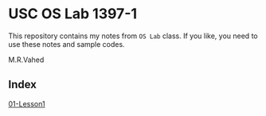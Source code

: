 # USC OS Lab 1397-1

This repository contains my notes from `OS Lab` class.
If you like, you need to use these notes and sample codes.

M.R.Vahed

## Index
[01-Lesson1](01-Lesson1)
